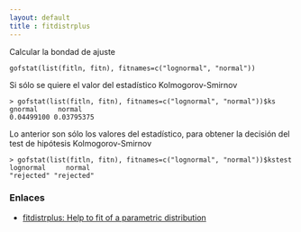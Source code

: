 ```yaml
---
layout: default
title : fitdistrplus
---
```


Calcular la bondad de ajuste

    gofstat(list(fitln, fitn), fitnames=c("lognormal", "normal"))

Si sólo se quiere el valor del estadístico Kolmogorov-Smirnov

    > gofstat(list(fitln, fitn), fitnames=c("lognormal", "normal"))$ks
    gnormal     normal
    0.04499100 0.03795375

Lo anterior son sólo los valores del estadístico, para obtener la decisión del test de hipótesis Kolmogorov-Smirnov

    > gofstat(list(fitln, fitn), fitnames=c("lognormal", "normal"))$kstest
    lognormal     normal
    "rejected" "rejected"

### Enlaces

* [fitdistrplus: Help to fit of a parametric distribution](http://cran.r-project.org/web/packages/fitdistrplus/)  
